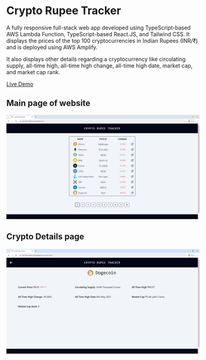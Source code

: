 # Crypto Rupee Tracker

A fully responsive full-stack web app developed using TypeScript-based AWS Lambda Function, TypeScript-based React.JS, and Tailwind CSS. It displays the prices of the top 100 cryptocurrencies in Indian Rupees (INR/₹) and is deployed using AWS Amplify.

It also displays other details regarding a cryptocurrency like circulating supply, all-time high, all-time high change, all-time high date, market cap, and market cap rank.

[Live Demo](https://dev.dhccwisbatvcp.amplifyapp.com)

## Main page of website

![main page of webiste](img/main-page-2.JPG)

## Crypto Details page

![details page of a cryptocurrency](img/details-page.JPG)
